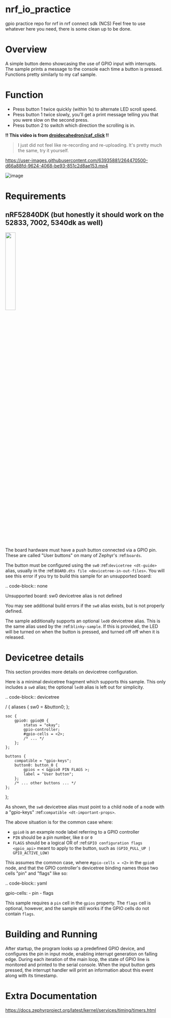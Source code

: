 # nrf_io_practice

gpio practice repo for nrf in nrf connect sdk (NCS)
Feel free to use whatever here you need, there is some clean up to be done.

# Overview
A simple button demo showcasing the use of GPIO input with interrupts.
The sample prints a message to the console each time a button is pressed.
Functions pretty similarly to my caf sample.

# Function
- Press button 1 twice quickly (within 1s) to alternate LED scroll speed.
- Press button 1 twice slowly, you'll get a print message telling you that you were slow on the second press.
- Press button 2 to switch which direction the scrolling is in.

**!! This video is from [droidecahedron/caf_click](https://github.com/droidecahedron/nrf_caf_click) !!**
> I just did not feel like re-recording and re-uploading. It's pretty much the same, try it yourself.
> 
https://user-images.githubusercontent.com/63935881/264470500-d66a88fd-9624-4068-be93-851c2d8ae153.mp4

![image](https://github.com/droidecahedron/nrf_io_practice/assets/63935881/f0c1f42c-c220-4114-8f7b-a181ec1ef428)


# Requirements
## nRF52840DK (but honestly it should work on the 52833, 7002, 5340dk as well)
<img src="https://github.com/droidecahedron/nrf-blueberry/assets/63935881/12612a0e-9f81-4431-8b22-f69704248f89" width=25% height=25%>

The board hardware must have a push button connected via a GPIO pin. These are
called "User buttons" on many of Zephyr's :ref:`boards`.

The button must be configured using the ``sw0`` :ref:`devicetree <dt-guide>`
alias, usually in the :ref:`BOARD.dts file <devicetree-in-out-files>`. You will
see this error if you try to build this sample for an unsupported board:

.. code-block:: none

   Unsupported board: sw0 devicetree alias is not defined

You may see additional build errors if the ``sw0`` alias exists, but is not
properly defined.

The sample additionally supports an optional ``led0`` devicetree alias. This is
the same alias used by the :ref:`blinky-sample`. If this is provided, the LED
will be turned on when the button is pressed, and turned off off when it is
released.

# Devicetree details
This section provides more details on devicetree configuration.

Here is a minimal devicetree fragment which supports this sample. This only
includes a ``sw0`` alias; the optional ``led0`` alias is left out for
simplicity.

.. code-block:: devicetree

   / {
   	aliases {
   		sw0 = &button0;
   	};

   	soc {
   		gpio0: gpio@0 {
   			status = "okay";
   			gpio-controller;
   			#gpio-cells = <2>;
   			/* ... */
   		};
   	};

   	buttons {
   		compatible = "gpio-keys";
   		button0: button_0 {
   			gpios = < &gpio0 PIN FLAGS >;
   			label = "User button";
   		};
   		/* ... other buttons ... */
   	};
   };

As shown, the ``sw0`` devicetree alias must point to a child node of a node
with a "gpio-keys" :ref:`compatible <dt-important-props>`.

The above situation is for the common case where:

- ``gpio0`` is an example node label referring to a GPIO controller
-  ``PIN`` should be a pin number, like ``8`` or ``0``
- ``FLAGS`` should be a logical OR of :ref:`GPIO configuration flags <gpio_api>`
  meant to apply to the button, such as ``(GPIO_PULL_UP | GPIO_ACTIVE_LOW)``

This assumes the common case, where ``#gpio-cells = <2>`` in the ``gpio0``
node, and that the GPIO controller's devicetree binding names those two cells
"pin" and "flags" like so:

.. code-block:: yaml

   gpio-cells:
     - pin
     - flags

This sample requires a ``pin`` cell in the ``gpios`` property. The ``flags``
cell is optional, however, and the sample still works if the GPIO cells
do not contain ``flags``.

# Building and Running
After startup, the program looks up a predefined GPIO device, and configures the
pin in input mode, enabling interrupt generation on falling edge. During each
iteration of the main loop, the state of GPIO line is monitored and printed to
the serial console. When the input button gets pressed, the interrupt handler
will print an information about this event along with its timestamp.

# Extra Documentation
https://docs.zephyrproject.org/latest/kernel/services/timing/timers.html
